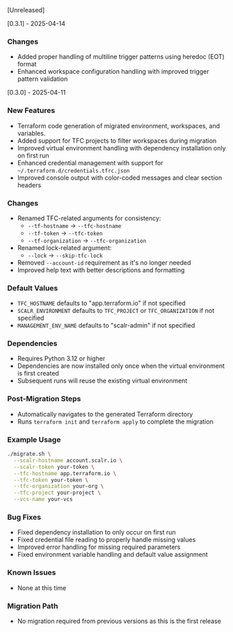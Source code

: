 [Unreleased]

[0.3.1] - 2025-04-14

### Changes

- Added proper handling of multiline trigger patterns using heredoc (EOT) format
- Enhanced workspace configuration handling with improved trigger pattern validation

[0.3.0] - 2025-04-11

### New Features
- Terraform code generation of migrated environment, workspaces, and variables.
- Added support for TFC projects to filter workspaces during migration
- Improved virtual environment handling with dependency installation only on first run
- Enhanced credential management with support for `~/.terraform.d/credentials.tfrc.json`
- Improved console output with color-coded messages and clear section headers

### Changes
- Renamed TFC-related arguments for consistency:
  - `--tf-hostname` → `--tfc-hostname`
  - `--tf-token` → `--tfc-token`
  - `--tf-organization` → `--tfc-organization`
- Renamed lock-related argument:
  - `--lock` → `--skip-tfc-lock`
- Removed `--account-id` requirement as it's no longer needed
- Improved help text with better descriptions and formatting

### Default Values
- `TFC_HOSTNAME` defaults to "app.terraform.io" if not specified
- `SCALR_ENVIRONMENT` defaults to `TFC_PROJECT` or `TFC_ORGANIZATION` if not specified
- `MANAGEMENT_ENV_NAME` defaults to "scalr-admin" if not specified

### Dependencies
- Requires Python 3.12 or higher
- Dependencies are now installed only once when the virtual environment is first created
- Subsequent runs will reuse the existing virtual environment

### Post-Migration Steps
- Automatically navigates to the generated Terraform directory
- Runs `terraform init` and `terraform apply` to complete the migration

### Example Usage
```bash
./migrate.sh \
  --scalr-hostname account.scalr.io \
  --scalr-token your-token \
  --tfc-hostname app.terraform.io \
  --tfc-token your-token \
  --tfc-organization your-org \
  --tfc-project your-project \
  --vcs-name your-vcs
```

### Bug Fixes
- Fixed dependency installation to only occur on first run
- Fixed credential file reading to properly handle missing values
- Improved error handling for missing required parameters
- Fixed environment variable handling and default value assignment

### Known Issues
- None at this time

### Migration Path
- No migration required from previous versions as this is the first release